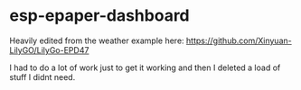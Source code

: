 # esp-epaper-dashboard

Heavily edited from the weather example here: https://github.com/Xinyuan-LilyGO/LilyGo-EPD47

I had to do a lot of work just to get it working and then I deleted a load of stuff I didnt need.

